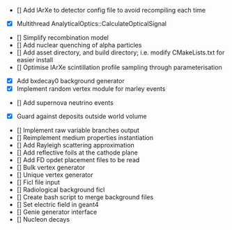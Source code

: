 
- [] Add lArXe to detector config file to avoid recompiling each time
- [x] Multithread AnalyticalOptics::CalculateOpticalSignal
- [] Simplify recombination model
- [] Add nuclear quenching of alpha particles
- [] Add asset directory, and build directory; i.e. modify CMakeLists.txt for easier install
- [] Optimise lArXe scintillation profile sampling through parameterisation
- [x] Add bxdecay0 background generator
- [x] Implement random vertex module for marley events
- [] Add supernova neutrino events
- [x] Guard against deposits outside world volume
- [] Implement raw variable branches output
- [] Reimplement medium properties instantiation
- [] Add Rayleigh scattering approximation
- [] Add reflective foils at the cathode plane
- [] Add FD opdet placement files to be read
- [] Bulk vertex generator 
- [] Unique vertex generator
- [] Ficl file input
- [] Radiological background ficl
- [] Create bash script to merge background files
- [] Set electric field in geant4
- [] Genie generator interface
- [] Nucleon decays